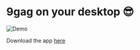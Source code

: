 # 9gag on your desktop 😎

![Demo](demo.gif)

Download the app [here](https://github.com/funkyremi/9gag-desktop/releases/download/1.0/9gag.app.zip)